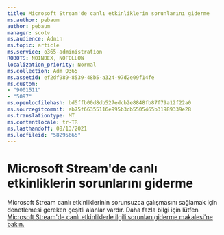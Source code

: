 ```yaml
---
title: Microsoft Stream'de canlı etkinliklerin sorunlarını giderme
ms.author: pebaum
author: pebaum
manager: scotv
ms.audience: Admin
ms.topic: article
ms.service: o365-administration
ROBOTS: NOINDEX, NOFOLLOW
localization_priority: Normal
ms.collection: Adm_O365
ms.assetid: ef2df989-8539-48b5-a324-97d2e09f14fe
ms.custom:
- "9001511"
- "5097"
ms.openlocfilehash: bd5ffb00d8db527edcb2e8848fb87f79a12f22a0
ms.sourcegitcommit: ab75f66355116e995b3cb5505465b31989339e28
ms.translationtype: MT
ms.contentlocale: tr-TR
ms.lasthandoff: 08/13/2021
ms.locfileid: "58295665"
---
```

# <a name="troubleshooting-live-events-in-microsoft-stream"></a>Microsoft Stream'de canlı etkinliklerin sorunlarını giderme

Microsoft Stream canlı etkinliklerinin sorunsuzca çalışmasını sağlamak için denetlemesi gereken çeşitli alanlar vardır. Daha fazla bilgi için lütfen [Microsoft Stream'de canlı etkinliklerle ilgili sorunları giderme makalesi'ne bakın.](https://docs.microsoft.com/stream/live-event-troubleshooting)
